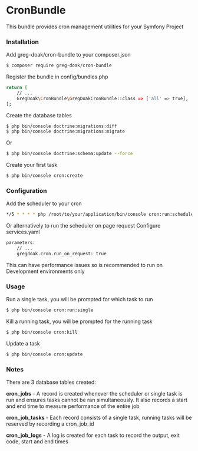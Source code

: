 # CronBundle
This bundle provides cron management utilities for your Symfony Project

### Installation
Add greg-doak/cron-bundle to your composer.json
```sh
$ composer require greg-doak/cron-bundle
```

Register the bundle in config/bundles.php
```sh
return [
    // ...
    GregDoak\CronBundle\GregDoakCronBundle::class => ['all' => true],
];
```

Create the database tables
```sh
$ php bin/console doctrine:migrations:diff
$ php bin/console doctrine:migrations:migrate
```
Or
```sh
$ php bin/console doctrine:schema:update --force
```

Create your first task
```sh
$ php bin/console cron:create
```

### Configuration
Add the scheduler to your cron
```sh
*/5 * * * * php /root/to/your/application/bin/console cron:run:scheduled
```

Or alternatively to run the scheduler on page request
Configure services.yaml
```sh
parameters:
    // ...
    gregdoak.cron.run_on_request: true
```
This can have performance issues so is recommended to run on Development environments only 

### Usage
Run a single task, you will be prompted for which task to run
```sh
$ php bin/console cron:run:single
```

Kill a running task, you will be prompted for the running task
```sh
$ php bin/console cron:kill
```

Update a task
```sh
$ php bin/console cron:update
```

### Notes

There are 3 database tables created:

**cron_jobs** - A record is created whenever the scheduler or single task is run and ensures tasks cannot be ran 
simultaneously.  It also records a start and end time to measure performance of the entire job

**cron_job_tasks** - Each record consists of a single task, running tasks will be reserved by recording a cron_job_id

**cron_job_logs** - A log is created for each task to record the output, exit code, start and end times

